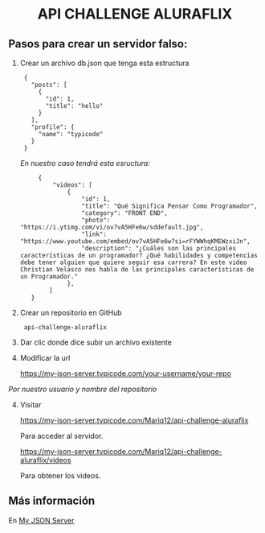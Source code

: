 # <p align="center">API CHALLENGE ALURAFLIX</p>
## Pasos para crear un servidor falso:
1. Crear un archivo db.json que tenga esta estructura

        {
          "posts": [
            {
              "id": 1,
              "title": "hello"
            }
          ],
          "profile": {
            "name": "typicode"
          }
        }

    *En nuestro caso tendrá esta esructura:*

            {
                "videos": [
                    {
                        "id": 1,
                        "title": "Qué Significa Pensar Como Programador",
                        "category": "FRONT END",
                        "photo": "https://i.ytimg.com/vi/ov7vA5HFe6w/sddefault.jpg",
                        "link": "https://www.youtube.com/embed/ov7vA5HFe6w?si=rFYWWhqKMEWzxiJn",
                        "description": "¿Cuáles son las principales características de un programador? ¿Qué habilidades y competencias debe tener alguien que quiere seguir esa carrera? En este video Christian Velasco nos habla de las principales características de un Programador."
                    },
               ]
          }

3. Crear un repositorio en GitHub 

        api-challenge-aluraflix
   
4. Dar clic donde dice subir un archivo existente
5. Modificar la url

    https://my-json-server.typicode.com/your-username/your-repo
     
  *Por nuestro usuario y nombre del repositorio*

4. Visitar

    https://my-json-server.typicode.com/Mariq12/api-challenge-aluraflix
   
    Para acceder al servidor.

   https://my-json-server.typicode.com/Mariq12/api-challenge-aluraflix/videos
   
   Para obtener los videos.

## Más información
En [My JSON Server](https://my-json-server.typicode.com/)
